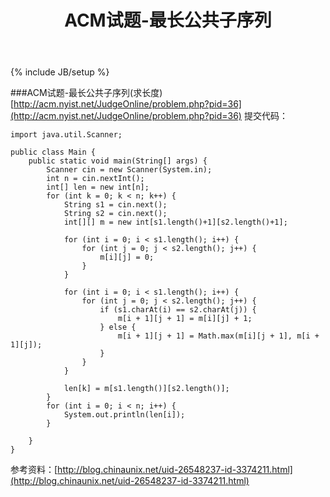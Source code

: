 ﻿---
layout: post
title: "ACM试题-最长公共子序列"
tagline: "ACM试题-最长公共子序列"
category: diary
tags: [Java, ACM]
---
{% include JB/setup %}

###ACM试题-最长公共子序列(求长度)[http://acm.nyist.net/JudgeOnline/problem.php?pid=36](http://acm.nyist.net/JudgeOnline/problem.php?pid=36)
提交代码：

    import java.util.Scanner;
    
    public class Main {
        public static void main(String[] args) {
    		Scanner cin = new Scanner(System.in);
    		int n = cin.nextInt();
    		int[] len = new int[n];
    		for (int k = 0; k < n; k++) {
    			String s1 = cin.next();
    			String s2 = cin.next();
    			int[][] m = new int[s1.length()+1][s2.length()+1];
    
    			for (int i = 0; i < s1.length(); i++) {
    				for (int j = 0; j < s2.length(); j++) {
    					m[i][j] = 0;
    				}
    			}
    			
    			for (int i = 0; i < s1.length(); i++) {
    				for (int j = 0; j < s2.length(); j++) {
    					if (s1.charAt(i) == s2.charAt(j)) {
    						m[i + 1][j + 1] = m[i][j] + 1;
    					} else {
    						m[i + 1][j + 1] = Math.max(m[i][j + 1], m[i + 1][j]);
    					}
    				}
    			}
    			
    			len[k] = m[s1.length()][s2.length()];
    		}
    		for (int i = 0; i < n; i++) {
    			System.out.println(len[i]);
    		}
    
    	}
    }
参考资料：[http://blog.chinaunix.net/uid-26548237-id-3374211.html](http://blog.chinaunix.net/uid-26548237-id-3374211.html)